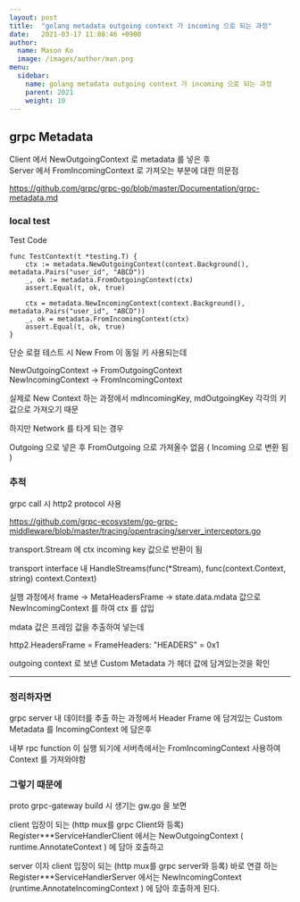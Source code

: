 ```yaml
---
layout: post
title:  "golang metadata outgoing context 가 incoming 으로 되는 과정"
date:   2021-03-17 11:08:46 +0900
author:
  name: Mason Ko
  image: /images/author/man.png
menu:
  sidebar:
    name: golang metadata outgoing context 가 incoming 으로 되는 과정
    parent: 2021
    weight: 10
---
```


## grpc Metadata 

Client 에서 NewOutgoingContext 로 metadata 를 넣은 후      
Server 에서 FromIncomingContext 로 가져오는 부분에 대한 의문점 

https://github.com/grpc/grpc-go/blob/master/Documentation/grpc-metadata.md

### local test

Test Code
```
func TestContext(t *testing.T) {
	ctx := metadata.NewOutgoingContext(context.Background(), metadata.Pairs("user_id", "ABCD"))
	_, ok := metadata.FromOutgoingContext(ctx)
	assert.Equal(t, ok, true)

	ctx = metadata.NewIncomingContext(context.Background(), metadata.Pairs("user_id", "ABCD"))
	_, ok = metadata.FromIncomingContext(ctx)
	assert.Equal(t, ok, true)
}
```

단순 로컬 테스트 시 New From 이 동일 키 사용되는데       

NewOutgoingContext -> FromOutgoingContext       
NewIncomingContext -> FromIncomingContext

실제로 New Context 하는 과정에서 mdIncomingKey, mdOutgoingKey 각각의 키 값으로 가져오기 때문

하지만 Network 를 타게 되는 경우

Outgoing 으로 넣은 후 FromOutgoing 으로 가져올수 없음 ( Incoming 으로 변환 됨 )

### 추적

grpc call 시 http2 protocol 사용 

https://github.com/grpc-ecosystem/go-grpc-middleware/blob/master/tracing/opentracing/server_interceptors.go

transport.Stream 에 ctx  incoming key 값으로 반환이 됨

transport interface 내 HandleStreams(func(*Stream), func(context.Context, string) context.Context)

실행 과정에서 frame -> MetaHeadersFrame -> state.data.mdata 값으로 NewIncomingContext 를 하여 ctx 를 삽입

mdata 값은 프레임 값을 추출하여 넣는데 

http2.HeadersFrame = FrameHeaders: "HEADERS" = 0x1

outgoing context 로 보낸 Custom Metadata 가 헤더 값에 담겨있는것을 확인

-----

### 정리하자면 

grpc server 내 데이터를 추출 하는 과정에서 Header Frame 에 담겨있는 Custom Metadata 를 IncomingContext 에 담은후 

내부 rpc function 이 실행 되기에 서버측에서는 FromIncomingContext 사용하여 Context 를 가져와야함 

### 그렇기 때문에

proto grpc-gateway build 시 생기는 gw.go 을 보면 

client 입장이 되는 (http mux를 grpc Client와 등록) Register***ServiceHandlerClient 에서는 NewOutgoingContext ( runtime.AnnotateContext ) 에 담아 호출하고

server 이자 client 입장이 되는 (http mux를 grpc server와 등록) 바로 연결 하는 Register***ServiceHandlerServer 에서는 NewIncomingContext (runtime.AnnotateIncomingContext ) 에 담아 호출하게 된다.
  


